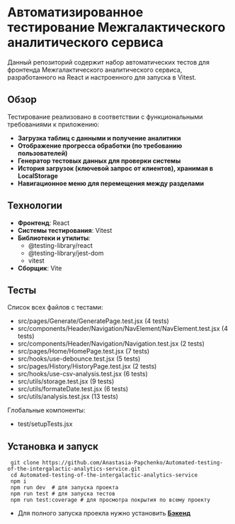 # Автоматизированное тестирование Межгалактического аналитического сервиса

Данный репозиторий содержит набор автоматических тестов для фронтенда Межгалактического аналитического сервиса, разработанного на React и настроенного для запуска в Vitest.

## Обзор

Тестирование реализовано в соответствии с функциональными требованиями к приложению:

- **Загрузка таблиц с данными и получение аналитики**
- **Отображение прогресса обработки (по требованию пользователей)**
- **Генератор тестовых данных для проверки системы**
- **История загрузок (ключевой запрос от клиентов), хранимая в LocalStorage**
- **Навигационное меню для перемещения между разделами**

## Технологии

- **Фронтенд**: React
- **Системы тестирования**: Vitest
- **Библиотеки и утилиты**:
  - @testing-library/react
  - @testing-library/jest-dom
  - vitest
- **Сборщик**: Vite

## Тесты

Список всех файлов с тестами:
- src/pages/Generate/GeneratePage.test.jsx (4 tests) 
- src/components/Header/Navigation/NavElement/NavElement.test.jsx (4 tests) 
- src/components/Header/Navigation/Navigation.test.jsx (2 tests)
- src/pages/Home/HomePage.test.jsx (7 tests)
- src/hooks/use-debounce.test.jsx (5 tests)
- src/pages/History/HistoryPage.test.jsx (2 tests)
- src/hooks/use-csv-analysis.test.jsx (6 tests)
- src/utils/storage.test.jsx (9 tests) 
- src/utils/formateDate.test.jsx (6 tests)  
- src/utils/analysis.test.jsx (13 tests) 

Глобальные компоненты:
- test/setupTests.jsx

## Установка и запуск



   ```
    git clone https://github.com/Anastasia-Papchenko/Automated-testing-of-the-intergalactic-analytics-service.git
    cd Automated-testing-of-the-intergalactic-analytics-service
    npm i
    npm run dev  # для запуска проекта
    npm run test # для запуска тестов
    npm run test:coverage # для просмотра покрытия по всему проекту
```

- Для полного запуска проекла нужно установить **[Бэкенд](https://github.com/etozhenerk/shri2025-back)**